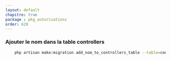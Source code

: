 ```yaml
---
layout: default
chapitre: true
package : pkg_autorisations
order: 620
---
```


### Ajouter le nom dans la table controllers


````bash
    php artisan make:migration add_nom_to_controllers_table --table=controllers
````